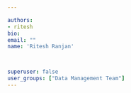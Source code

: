 ```yaml
---

authors:
- ritesh
bio: 
email: ""
name: 'Ritesh Ranjan'



superuser: false
user_groups: ["Data Management Team"]
---
```



